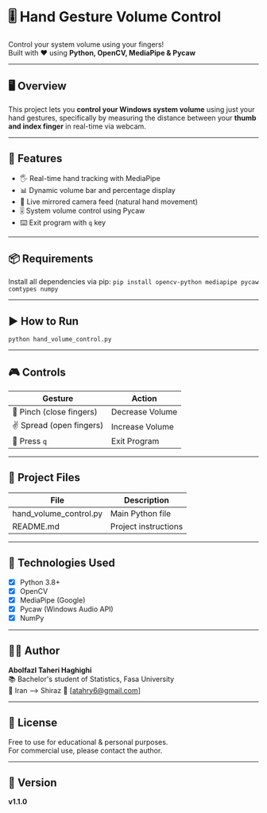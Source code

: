 # 🎚️ Hand Gesture Volume Control
Control your system volume using your fingers!  
Built with ❤️ using **Python, OpenCV, MediaPipe & Pycaw**

---

## 🖥️ Overview
This project lets you **control your Windows system volume** using just your hand gestures, specifically by measuring the distance between your **thumb and index finger** in real-time via webcam.

---

## 🎯 Features
- 🖐️ Real-time hand tracking with MediaPipe  
- 📊 Dynamic volume bar and percentage display  
- 🔄 Live mirrored camera feed (natural hand movement)  
- 🎚️ System volume control using Pycaw  
- ⌨️ Exit program with `q` key  

---

## 📦 Requirements
Install all dependencies via pip:
```pip install opencv-python mediapipe pycaw comtypes numpy```

---

## ▶️ How to Run

```python hand_volume_control.py```

---

## 🎮 Controls

| Gesture               | Action           |
|-----------------------|------------------|
| 🤏 Pinch (close fingers) | Decrease Volume  |
| ✌️ Spread (open fingers) | Increase Volume  |
| 🔴 Press `q`             | Exit Program     |

---

## 📁 Project Files

| File                  | Description           |
|-----------------------|------------------------|
| hand_volume_control.py | Main Python file       |
| README.md              | Project instructions   |

---

## 🧠 Technologies Used
- [x] Python 3.8+
- [x] OpenCV
- [x] MediaPipe (Google)
- [x] Pycaw (Windows Audio API)
- [x] NumPy

---

## 👨‍💻 Author
**Abolfazl Taheri Haghighi**  
📚 Bachelor's student of Statistics, Fasa University  
📍 Iran --> Shiraz
📧 [atahry6@gmail.com]

---

## 📝 License
Free to use for educational & personal purposes.  
For commercial use, please contact the author.

---

## 🔖 Version
**v1.1.0**
